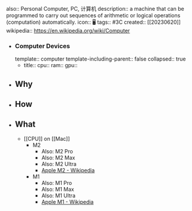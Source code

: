 also:: Personal Computer, PC, 计算机
description:: a machine that can be programmed to carry out sequences of arithmetic or logical operations (computation) automatically.
icon:: 🖥️
tags:: #3C
created:: [[20230620]]
wikipedia:: https://en.wikipedia.org/wiki/Computer

  - ### Computer Devices
    template:: computer
    template-including-parent:: false
    collapsed:: true
    - title:: 
      cpu:: 
      ram:: 
      gpu::
- ## Why
- ## How
- ## What
  - [[CPU]] on [[Mac]]
    - M2
      - Also: M2 Pro
      - Also: M2 Max
      - Also: M2 Ultra
      - [Apple M2 - Wikipedia](https://en.wikipedia.org/wiki/Apple_M2)
    - M1
      - Also: M1 Pro
      - Also: M1 Max
      - Also: M1 Ultra
      - [Apple M1 - Wikipedia](https://en.wikipedia.org/wiki/Apple_M1)